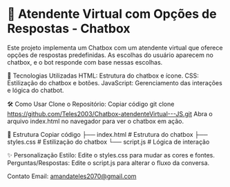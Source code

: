 # 💬 Atendente Virtual com Opções de Respostas - Chatbox
Este projeto implementa um Chatbox com um atendente virtual que oferece opções de respostas predefinidas. As escolhas do usuário aparecem no chatbox, e o bot responde com base nessas escolhas.

🚀 Tecnologias Utilizadas
HTML: Estrutura do chatbox e ícone.
CSS: Estilização do chatbox e botões.
JavaScript: Gerenciamento das interações e lógica do chatbot.

🛠️ Como Usar
Clone o Repositório:
Copiar código
git clone https://github.com/Teles2003/Chatbox-atendenteVirtual---JS.git
Abra o arquivo index.html no navegador para ver o chatbox em ação.

📂 Estrutura
Copiar código
├── index.html    # Estrutura do chatbox
├── styles.css    # Estilização do chatbox
└── script.js     # Lógica de interação

✨ Personalização
Estilo: Edite o styles.css para mudar as cores e fontes.
Perguntas/Respostas: Edite o script.js para alterar o fluxo da conversa.

Contato
Email: amandateles2070@gmail.com
